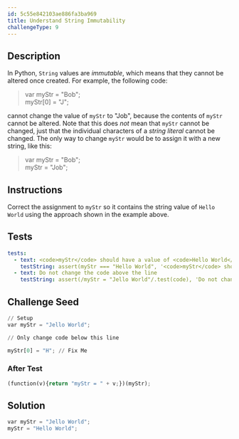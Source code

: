 ```yaml
---
id: 5c55e842103ae886fa3ba969
title: Understand String Immutability
challengeType: 9
---
```


## Description
<section id='description'>
In Python, <code>String</code> values are <dfn>immutable</dfn>, which means that they cannot be altered once created.
For example, the following code:
<blockquote>var myStr = "Bob";<br>myStr[0] = "J";</blockquote>
cannot change the value of <code>myStr</code> to "Job", because the contents of <code>myStr</code> cannot be altered. Note that this does <em>not</em> mean that <code>myStr</code> cannot be changed, just that the individual characters of a <dfn>string literal</dfn> cannot be changed. The only way to change <code>myStr</code> would be to assign it with a new string, like this:
<blockquote>var myStr = "Bob";<br>myStr = "Job";</blockquote>
</section>

## Instructions
<section id='instructions'>
Correct the assignment to <code>myStr</code> so it contains the string value of <code>Hello World</code> using the approach shown in the example above.
</section>

## Tests
<section id='tests'>

```yml
tests:
  - text: <code>myStr</code> should have a value of <code>Hello World</code>
    testString: assert(myStr === "Hello World", '<code>myStr</code> should have a value of <code>Hello World</code>');
  - text: Do not change the code above the line
    testString: assert(/myStr = "Jello World"/.test(code), 'Do not change the code above the line');

```

</section>

## Challenge Seed
<section id='challengeSeed'>

<div id='py-seed'>

```python
// Setup
var myStr = "Jello World";

// Only change code below this line

myStr[0] = "H"; // Fix Me


```

</div>


### After Test
<div id='js-teardown'>

```python
(function(v){return "myStr = " + v;})(myStr);
```

</div>

</section>

## Solution
<section id='solution'>


```python
var myStr = "Jello World";
myStr = "Hello World";
```

</section>

